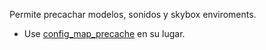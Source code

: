 Permite precachar modelos, sonidos y skybox enviroments.

- Use [config_map_precache](config_spanish.md#config_map_precache) en su lugar.